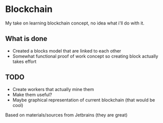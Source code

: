 # Blockchain
My take on learning blockchain concept, no idea what i'll do with it.

## What is done
- Created a blocks model that are linked to each other
- Somewhat functional proof of work concept so creating block actually takes effort

## TODO
- Create workers that actually mine them
- Make them useful?
- Maybe graphical representation of current blockchain (that would be cool)


Based on materials/sources from Jetbrains (they are great)
